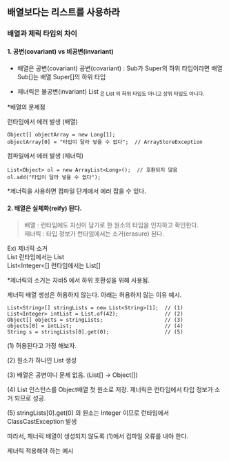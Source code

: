 ## 배열보다는 리스트를 사용하라

### 배열과 제릭 타입의 차이

#### 1. 공변(covariant) vs 비공변(invariant)

- 배열은 공변(covariant)
공변(covariant) : Sub가 Super의 하위 타입이라면 배열 Sub[]는 배열 Super[]의 하위 타입

- 제너릭은 불공변(invariant)
List<Sub> 은 List<Super> 의 하위 타입도 아니고 상위 타입도 아니다.

*배열의 문제점

런타임에서 에러 발생 (배열)
```
Object[] objectArray = new Long[1];
objectArray[0] = "타입이 달라 넣을 수 없다";  // ArrayStoreException
```

컴파일에서 에러 발생 (제너릭)
```
List<Object> ol = new ArrayList<Long>();  // 호환되지 않음
ol.add("타입이 달라 넣을 수 없다");
```

*제너릭을 사용하면 컴파일 단계에서 에러 잡을 수 있다.

#### 2. 배열은 실체화(reify) 된다.
>배열 : 런타임에도 자신이 담기로 한 원소의 타입을 인지하고 확인한다.  
제너릭 : 타입 정보가 런타임에서는 소거(erasure) 된다.

Ex) 제너릭 소거  
List<Integer> 런타임에서는 List  
List<Integer<[] 런타임에서는 List[]

*제너릭의 소거는 자바5 에서 하위 호환성을 위해 사용됨.

제너릭 배열 생성은 허용하지 않는다. 아래는 허용하지 않는 이유 예시.
```
List<String>[] stringLists = new List<String>[1];  // (1) 
List<Integer> intList = List.of(42);               // (2) 
Object[] objects = stringLists;                    // (3) 
objects[0] = intList;                              // (4)
String s = stringLists[0].get(0);                  // (5)
```

(1) 허용된다고 가정 해보자.

(2) 원소가 하나인 List<Integer> 생성

(3) 배열은 공변이니 문제 없음. (List<StringL>[] -> Object[])

(4) List<Integer> 인스턴스를 Object배열 첫 원소로 저장. 제너릭은 런타임에서 타입 정보가 소거 되므로 성공.

(5) stringLists[0].get(0) 의 원소는 Integer 이므로 런타임에서 ClassCastException 발생

따라서, 제너릭 배열이 생성되지 않도록 (1)에서 컴파일 오류를 내야 한다.

제너릭 적용해야 하는 예시
```

```

